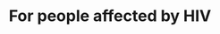 ---
pid: lle17
title: For people affected by HIV
location_transcription: City Hall courtyard
coordinates: "[-75.163612301682, 39.952418198863]"
zipcode: '19146'
gen_neighborhood: South Philadelphia
neighborhood: Graduate Hospital,Naval Square,Southwest Center City
outside_phl: 
age: '42'
age_range: 40-49
instagram: 
image_file_name: lle_17.jpg
proposal_transcription: meant to be a large 3D red ribbon
topic: Health
topic_summary: '0'
type: Sculpture Statue
keywords_other: HIV, red ribbon
credit: Aaron Skrypski
image_labels: 
twitter: 
facebook: 
permalink: "/monuments/lle17/"
layout: item-page
---